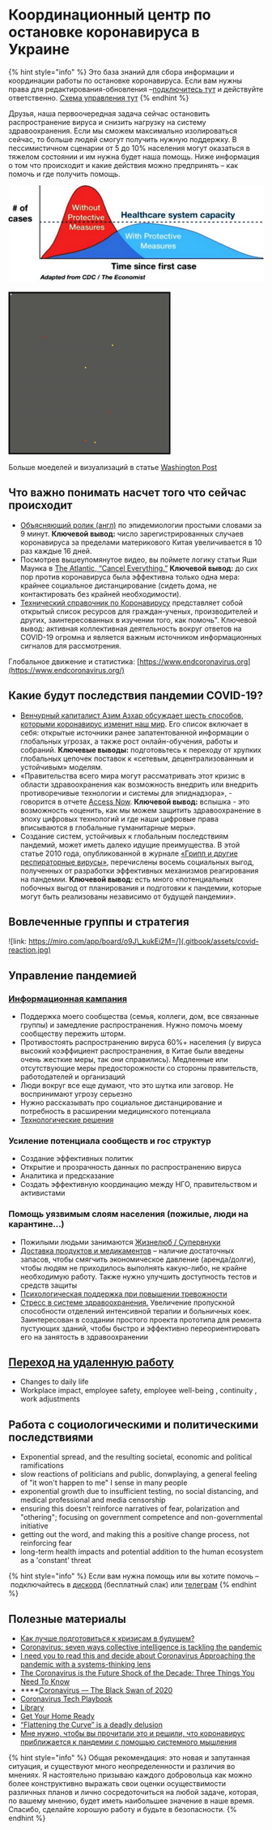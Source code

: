 # Координационный центр по остановке коронавируса в Украине

{% hint style="info" %}
Это база знаний для сбора информации и координации работы по остановке коронавируса. Если вам нужны права для редактирования-обновления –[подключитесь тут](https://app.gitbook.com/invite/dgov?invite=-M2JRBARwkcPd9AED8KT) и действуйте ответственно. [Схема управления тут](upravlenie.md)
{% endhint %}

Друзья, наша первоочередная задача сейчас остановить распространение вируса и снизить нагрузку на систему здравоохранения. Если мы сможем максимально изолироваться сейчас, то больше людей смогут получить нужную поддержку. В пессимистичном сценарии от 5 до 10% населения могут оказаться в тяжелом состоянии и им нужна будет наша помощь.  Ниже информация о том что происходит и какие действия можно предпринять – как помочь и где получить помощь. 

![](.gitbook/assets/image%20%281%29.png)

![&#x412;&#x438;&#x437;&#x443;&#x430;&#x43B;&#x438;&#x437;&#x430;&#x446;&#x438;&#x44F; &#x440;&#x430;&#x441;&#x43F;&#x440;&#x43E;&#x441;&#x442;&#x440;&#x430;&#x43D;&#x435;&#x43D;&#x438;&#x44F; &#x43F;&#x440;&#x438; &#x44D;&#x444;&#x444;&#x435;&#x43A;&#x442;&#x438;&#x432;&#x43D;&#x43E;&#x43C; &#x43A;&#x430;&#x440;&#x430;&#x43D;&#x442;&#x438;&#x43D;&#x435;](.gitbook/assets/ezgif-6-4e39aa5a7d9a.gif)

Больше моеделей и визуализаций в статье [Washington Post](https://www.washingtonpost.com/graphics/2020/world/corona-simulator/)

## Что важно понимать насчет того что сейчас происходит

* [Объясняющий ролик \(англ\)](https://www.youtube.com/watch?v=Kas0tIxDvrg) по эпидемиологии простыми словами за 9 минут. **Ключевой вывод:** число зарегистрированных случаев коронавируса за пределами материкового Китая увеличивается в 10 раз каждые 16 дней. 
* Посмотрев вышеупомянутое видео, вы поймете логику статьи Яши Маунка в [The Atlantic, “Cancel Everything.”](https://www.theatlantic.com/ideas/archive/2020/03/coronavirus-cancel-everything/607675/) **Ключевой вывод:** до сих пор против коронавируса была эффективна только одна мера: крайнее социальное дистанцирование \(сидеть дома, не контактировать без крайней необходимости\). 
* [Технический справочник по Коронавирусу](https://coronavirustechhandbook.com/) представляет собой открытый список ресурсов для граждан-ученых, производителей и других, заинтересованных в изучении того, как помочь". Ключевой вывод: активная коллективная деятельность вокруг ответов на COVID-19 огромна и является важным источником информационных сигналов для рассмотрения. 

Глобальное движение и статистика: [https://www.endcoronavirus.org](https://www.endcoronavirus.org/)

## **Какие будут последствия пандемии COVID-19?** 

* [Венчурный капиталист Азим Азхар обсуждает шесть способов, которыми коронавирус изменит наш мир](https://www.exponentialview.co/p/-six-ways-coronavirus-will-change). Его список включает в себя: открытые источники ранее запатентованной информации о глобальных угрозах, а также рост онлайн-обучения, работы и собраний. **Ключевые выводы:** подготовьтесь к переходу от хрупких глобальных цепочек поставок к «сетевым, децентрализованным и устойчивым» моделям. 
* «Правительства всего мира могут рассматривать этот кризис в области здравоохранения как возможность внедрить или внедрить противоречивые технологии и системы для эпиднадзора», - говорится в отчете [Access Now](https://www.accessnow.org/protect-digital-rights-promote-public-health-towards-a-better-coronavirus-response/). **Ключевой вывод:** вспышка - это возможность «оценить, как мы можем защитить здравоохранение в эпоху цифровых технологий и где наши цифровые права вписываются в глобальные гуманитарные меры». 
* Создание систем, устойчивых к глобальным последствиям пандемий, может иметь далеко идущие преимущества. В этой статье 2010 года, опубликованной в журнале [«Грипп и другие респираторные вирусы»](https://www.ncbi.nlm.nih.gov/pmc/articles/PMC4941659/), перечислены восемь социальных выгод, полученных от разработки эффективных механизмов реагирования на пандемии. **Ключевой вывод:** есть много «потенциальных побочных выгод от планирования и подготовки к пандемии, которые могут быть реализованы независимо от будущей пандемии».

## Вовлеченные группы и стратегия

![link: https://miro.com/app/board/o9J\_kukEi2M=/](.gitbook/assets/covid-reaction.jpg)

## Управление пандемией

### [Информационная кампания](informacionnaya-kampaniya.md)

* Поддержка моего сообщества \(семья, коллеги, дом, все связанные группы\) и замедление распространения. Нужно помочь моему  сообществу пережить шторм. 
* Противостоять распространению вируса 60%+ населения \(у вируса высокий коэффициент распространения, в Китае были введены очень жесткие меры, так они справились\). Медленные или отсутствующие меры предосторожности со стороны правительств, работодателей и организаций
* Люди вокруг все еще думают, что это шутка или заговор. Не воспринимают угрозу серьезно
* Нужно рассказывать про социальное дистанцирование и потребность в расширении медицинского потенциала 
* [Технологические решения](tekhnologicheskie-resheniya.md)

### Усиление потенциала сообществ и гос структур

* Создание эффективных политик
* Открытие и прозрачность данных по распространению вируса 
* Аналитика и предсказание
* Создать эффективную координацию между НГО, правительством и активистами

### Помощь уязвимым слоям населения \(пожилые, люди на карантине...\)

* Пожилыми людьми занимаются [Жизнелюб / Супервнуки](https://superonuki.com/)
* [Доставка продуктов и медикаментов](dostavka-produktov-i-medikamentov.md) – наличие достаточных запасов, чтобы смягчить экономическое давление \(аренда/долги\), чтобы людям не приходилось выполнять какую-либо, не крайне необходимую работу. Также нужно улучшить доступность тестов и средств защиты
* [Психологическая поддержка при повышении тревожности](psychological-support.md)
* [Стресс в системе здравоохранения.](sozdanie-bolshego-kolichestvo-medicinskikh-koek-i-personala.md) Увеличение пропускной способности отделений интенсивной терапии и больничных коек. Заинтересован в создании простого проекта прототипа для ремонта пустующих зданий, чтобы быстро и эффективно переориентировать его на занятость в здравоохранении

## [Переход на удаленную работу](online-work.md)

* Changes to daily life
* Workplace impact, employee safety, employee well-being , continuity , work adjustments

## Работа с социологическими и политическими последствиями

* Exponential spread, and the resulting societal, economic and political ramifications
* slow reactions of politicians and public, donwplaying, a general feeling of "it won't happen to me" I sense in many people
* exponential growth due to insufficient testing, no social distancing, and medical professional and media censorship
* ensuring this doesn't reinforce narratives of fear, polarization and "othering"; focusing on government competence and non-governmental initiative
* getting out the word, and making this a positive change process, not reinforcing fear
* long-term health impacts and potential addition to the human ecosystem as a 'constant' threat

{% hint style="info" %}
 Если вам нужна помощь или вы хотите помочь – подключайтесь в [дискорд](https://discordapp.com/invite/rs8Jyg) \(бесплатный слак\) или [телеграм](https://t.me/stopcovidua)
{% endhint %}

## Полезные материалы

* [Как лучше подготовиться к кризисам в будущем?](kak-luchshe-podgotovitsya-k-krizisam-v-budushem.md)
* [Coronavirus: seven ways collective intelligence is tackling the pandemic](https://theconversation.com/coronavirus-seven-ways-collective-intelligence-is-tackling-the-pandemic-133553)
* [I need you to read this and decide about Coronavirus Approaching the pandemic with a systems-thinking lens](https://medium.com/@phoebetickell/i-need-you-to-read-this-and-decide-about-coronavirus-6dd184745b33)
* [The Coronavirus is the Future Shock of the Decade: Three Things You Need To Know](https://mailchi.mp/iftf/news-from-the-future-issue-1478053?e=76e445d5a7)
* \*\*\*\*[Coronavirus — The Black Swan of 2020](https://angel.co/re/story/13514)
* [Coronavirus Tech Playbook](https://coronavirustechhandbook.com/)
* [Library](https://coronavirustechhandbook.com/communities)
* [Get Your Home Ready](https://www.cdc.gov/coronavirus/2019-ncov/prepare/get-your-household-ready-for-COVID-19.html)
* [“Flattening the Curve” is a deadly delusion](https://medium.com/@joschabach/flattening-the-curve-is-a-deadly-delusion-eea324fe9727)
* [Мне нужно, чтобы вы прочитали это и решили, что коронавирус приближается к пандемии с помощью системного мышления](https://medium.com/@phoebetickell/i-need-you-to-read-this-and-decide-about-coronavirus-6dd184745b33)

{% hint style="info" %}
Общая рекомендация: это новая и запутанная ситуация, и существуют много неопределенности и различия во мнениях. Я настоятельно призываю каждого добровольца как можно более конструктивно выражать свои оценки осуществимости различных планов и лично сосредоточиться на любой задаче, которая, по вашему мнению, будет иметь наибольшее значение в наше время. Спасибо, сделайте хорошую работу и будьте в безопасности.
{% endhint %}

